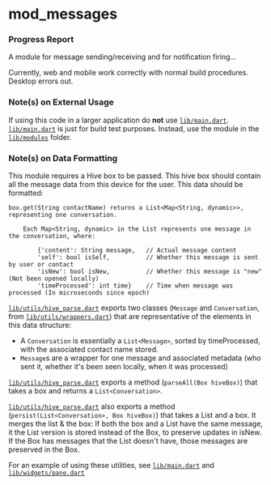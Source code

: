 # mod_messages

### Progress Report

A module for message sending/receiving and for notification firing...

Currently, web and mobile work correctly with normal build procedures.
Desktop errors out.

### Note(s) on External Usage

If using this code in a larger application do **not** use [`lib/main.dart`](https://github.com/AKushWarrior/packages/blob/master/mod-messages/lib/main.dart). [`lib/main.dart`](https://github.com/AKushWarrior/packages/blob/master/mod-messages/lib/main.dart) is just for build test purposes. Instead, use the module in the [`lib/modules`](https://github.com/AKushWarrior/packages/blob/master/mod-messages/lib/modules) folder.

### Note(s) on Data Formatting

This module requires a Hive box to be passed. This hive box should contain all the message data from this device for the user. This data should be formatted:
```
box.get(String contactName) returns a List<Map<String, dynamic>>, representing one conversation.

    Each Map<String, dynamic> in the List represents one message in the conversation, where:
    
        {'content': String message,   // Actual message content
        'self': bool isSelf,          // Whether this message is sent by user or contact
        'isNew': bool isNew,          // Whether this message is "new" (Not been opened locally)
        'timeProcessed': int time}    // Time when message was processed (In microseconds since epoch)
```
[`lib/utils/hive_parse.dart`](https://github.com/AKushWarrior/packages/blob/master/mod-messages/lib/utils/hive_parse.dart)
exports two classes (`Message` and `Conversation`, from [`lib/utils/wrappers.dart`](https://github.com/AKushWarrior/packages/blob/master/mod-messages/lib/utils/wrappers.dart)) that are representative of the elements in this data structure:
* A `Conversation` is essentially a `List<Message>`, sorted by timeProcessed, with the associated contact name stored.
* `Message`s are a wrapper for one message and associated metadata (who sent it, whether it's been seen locally, when it was processed)

[`lib/utils/hive_parse.dart`](https://github.com/AKushWarrior/packages/blob/master/mod-messages/lib/utils/hive_parse.dart) exports a method (`parseAll(Box hiveBox)`) that takes a box and returns a `List<Conversation>`. 

[`lib/utils/hive_parse.dart`](https://github.com/AKushWarrior/packages/blob/master/mod-messages/lib/utils/hive_parse.dart) also exports a method (`persist(List<Conversation>, Box hiveBox)`) that takes a List<Conversation> and a box. It merges the list & the box: If both the box and a List have the same message, it the List version is stored instead of the Box, to preserve updates in isNew. If the Box has messages that the List doesn't have, those messages are preserved in the Box.

For an example of using these utilities, see [`lib/main.dart`](https://github.com/AKushWarrior/packages/blob/master/mod-messages/lib/main.dart) and [`lib/widgets/pane.dart`](https://github.com/AKushWarrior/packages/blob/master/mod-messages/lib/widgets/pane.dart)
